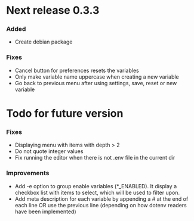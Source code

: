 # Next release 0.3.3

### Added
+ Create debian package

### Fixes
+ Cancel button for preferences resets the variables
+ Only make variable name uppercase when creating a new variable
+ Go back to previous menu after using settings, save, reset or new variable

# Todo for future version

### Fixes
- Displaying menu with items with depth > 2
- Do not quote integer values
- Fix running the editor when there is not .env file in the current dir

### Improvements
- Add -e option to group enable variables (*_ENABLED). It display a checkbox
  list with items to select, which will be used to filter upon.
- Add meta description for each variable by appending a # at the end of each
  line OR use the previous line (depending on how dotenv readers have been
  implemented)



